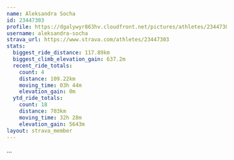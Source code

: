 ```yaml
---
name: Aleksandra Socha
id: 23447303
profile: https://dgalywyr863hv.cloudfront.net/pictures/athletes/23447303/14745546/4/large.jpg
username: aleksandra-socha
strava_url: https://www.strava.com/athletes/23447303
stats:
  biggest_ride_distance: 117.89km
  biggest_climb_elevation_gain: 637.2m
  recent_ride_totals:
    count: 4
    distance: 109.22km
    moving_time: 03h 44m
    elevation_gain: 0m
  ytd_ride_totals:
    count: 18
    distance: 703km
    moving_time: 32h 28m
    elevation_gain: 5643m
layout: strava_member
--- 
```

...
